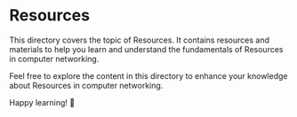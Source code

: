 # Resources

This directory covers the topic of Resources. It contains resources and materials to help you learn and understand the fundamentals of Resources in computer networking.

Feel free to explore the content in this directory to enhance your knowledge about Resources in computer networking.

Happy learning! 🚀
